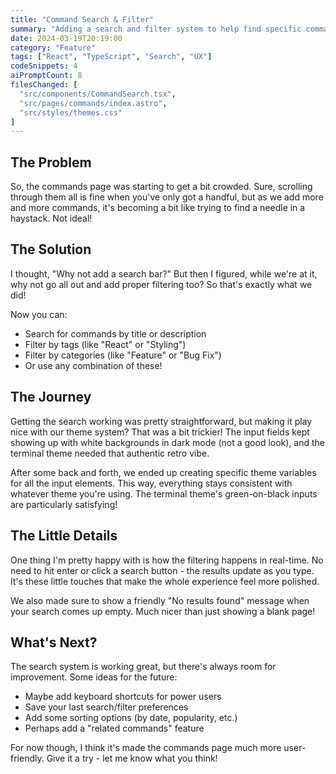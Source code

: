 ```yaml
---
title: "Command Search & Filter"
summary: "Adding a search and filter system to help find specific commands quickly."
date: 2024-03-19T20:19:00
category: "Feature"
tags: ["React", "TypeScript", "Search", "UX"]
codeSnippets: 4
aiPromptCount: 8
filesChanged: [
  "src/components/CommandSearch.tsx",
  "src/pages/commands/index.astro",
  "src/styles/themes.css"
]
---
```


## The Problem

So, the commands page was starting to get a bit crowded. Sure, scrolling through them all is fine when you've only got a handful, but as we add more and more commands, it's becoming a bit like trying to find a needle in a haystack. Not ideal!

## The Solution

I thought, "Why not add a search bar?" But then I figured, while we're at it, why not go all out and add proper filtering too? So that's exactly what we did!

Now you can:
- Search for commands by title or description
- Filter by tags (like "React" or "Styling")
- Filter by categories (like "Feature" or "Bug Fix")
- Or use any combination of these!

## The Journey

Getting the search working was pretty straightforward, but making it play nice with our theme system? That was a bit trickier! The input fields kept showing up with white backgrounds in dark mode (not a good look), and the terminal theme needed that authentic retro vibe.

After some back and forth, we ended up creating specific theme variables for all the input elements. This way, everything stays consistent with whatever theme you're using. The terminal theme's green-on-black inputs are particularly satisfying!

## The Little Details

One thing I'm pretty happy with is how the filtering happens in real-time. No need to hit enter or click a search button - the results update as you type. It's these little touches that make the whole experience feel more polished.

We also made sure to show a friendly "No results found" message when your search comes up empty. Much nicer than just showing a blank page!

## What's Next?

The search system is working great, but there's always room for improvement. Some ideas for the future:
- Maybe add keyboard shortcuts for power users
- Save your last search/filter preferences
- Add some sorting options (by date, popularity, etc.)
- Perhaps add a "related commands" feature

For now though, I think it's made the commands page much more user-friendly. Give it a try - let me know what you think! 